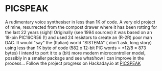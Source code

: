 # PICSPEAK
A rudimentary voice synthesiser in less than 1K of code.
A very old project of mine, resurrected from the compost drawer where it has been rotting for the last 22 years (sigh)! 
Originally (see 1994 sources) it was based on an 18-pin PIC16CR56 (!) and used 24 resistors to create an (R-2R) poor man DAC. 
It would "say" the (Italian) world "SISTEMA" ( don't ask, long story) using less than 1K byte of code (582 x 12-bit PIC words = *12/8 = 873 bytes)
I intend to port it to a (bit) more modern microcontroller model, possibly in a smaller package and see what/how I can improve in the process... 
Follow the project progress on Hackaday.io at [PICSPEAK](https://hackaday.io/project/18384-picspeak)

